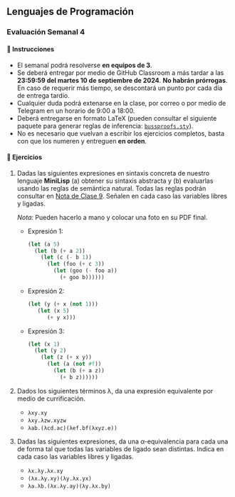 ## Lenguajes de Programación
### Evaluación Semanal 4

#### 📝 Instrucciones

- El semanal podrá resolverse **en equipos de 3**.
- Se deberá entregar por medio de GitHub Classroom a más tardar a las **23:59:59 del martes 10 de septiembre de 2024**. **No habrán prórrogas**. En caso de requerir más tiempo, se descontará un punto por cada día de entrega tardío.
- Cualquier duda podrá extenarse en la clase, por correo o por medio de Telegram en un horario de 9:00 a 18:00.
- Deberá entregarse en formato LaTeX (pueden consultar el siguiente paquete para generar reglas de inferencia: [`bussproofs.sty`](https://ctan.math.illinois.edu/macros/latex/contrib/bussproofs/BussGuide2.pdf)).
- No es necesario que vuelvan a escribir los ejercicios completos, basta con que los numeren y entreguen **en orden**.

#### 🚀 Ejercicios

1. Dadas las siguientes expresiones en sintaxis concreta de nuestro lenguaje **MiniLisp** (a) obtener su sintaxis abstracta y (b) evaluarlas usando las reglas de semántica natural. Todas las reglas podrán consultar en [Nota de Clase 9](https://lambdasspace.github.io/LDP/notas/ldpn09.pdf). Señalen en cada caso las variables libres y ligadas.

   *Nota:* Pueden hacerlo a mano y colocar una foto en su PDF final.

   - Expresión 1:

      ```lisp
      (let (a 5)
        (let (b (+ a 2))
          (let (c (- b 1))
            (let (foo (+ c 3))
              (let (goo (- foo a))
                (+ goo b))))))
      ```

   - Expresión 2:

      ```lisp
      (let (y (+ x (not 1))) 
         (let (x 5)
            (+ y x)))
      ```

   - Expresión 3:

      ```lisp
      (let (x 1)
        (let (y 2)
          (let (z (+ x y))
            (let (a (not #f))
              (let (b (+ a z))
                (+ b z))))))
      ```


2. Dados los siguientes términos λ, da una expresión equivalente por medio de currificación.

   - `λxy.xy`
   - `λxy.λzw.xyzw`
   - `λab.(λcd.ac)(λef.bf(λxyz.e))`

3. Dadas las siguientes expresiones, da una α-equivalencia para cada una de forma tal que todas las variables de ligado sean distintas. Indica en cada caso las variables libres y ligadas.

   - `λx.λy.λx.xy`
   - `(λx.λy.xy)(λy.λx.yx)`
   - `λa.λb.(λx.λy.ay)(λy.λx.by)`